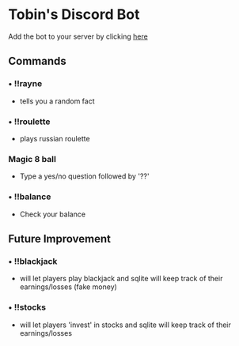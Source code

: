 # Tobin's Discord Bot
Add the bot to your server by clicking [here]()
## Commands
### • !!rayne
- tells you a random fact
### • !!roulette
- plays russian roulette
### Magic 8 ball
- Type a yes/no question followed by '??'
### • !!balance
- Check your balance

## Future Improvement
### • !!blackjack 
- will let players play blackjack and sqlite will keep track of their earnings/losses (fake money)
### • !!stocks
- will let players 'invest' in stocks and sqlite will keep track of their earnings/losses
